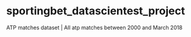 # sportingbet_datascientest_project
ATP matches dataset | All atp matches between 2000 and March 2018
